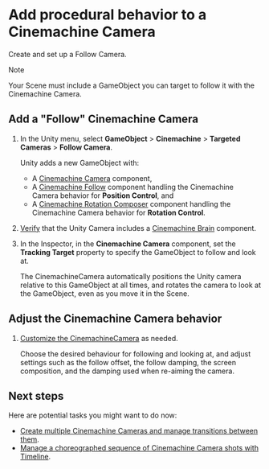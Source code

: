# Add procedural behavior to a Cinemachine Camera

Create and set up a Follow Camera.

> [!NOTE]
> Your Scene must include a GameObject you can target to follow it with the Cinemachine Camera.

## Add a "Follow" Cinemachine Camera

1. In the Unity menu, select **GameObject** > **Cinemachine** > **Targeted Cameras** > **Follow Camera**.

   Unity adds a new GameObject with:
   * A [Cinemachine Camera](CinemachineCamera.md) component,
   * A [Cinemachine Follow](CinemachineFollow.md) component handling the Cinemachine Camera behavior for **Position Control**, and
   * A [Cinemachine Rotation Composer](CinemachineRotationComposer.md) component handling the Cinemachine Camera behavior for **Rotation Control**.
   
2. [Verify](setup-cinemachine-environment.md#verify-the-cinemachine-brain-presence) that the Unity Camera includes a [Cinemachine Brain](CinemachineBrain.md) component.

3. In the Inspector, in the **Cinemachine Camera** component, set the **Tracking Target** property to specify the GameObject to follow and look at.

   The CinemachineCamera automatically positions the Unity camera relative to this GameObject at all times, and rotates the camera to look at the GameObject, even as you move it in the Scene.

## Adjust the Cinemachine Camera behavior

1. [Customize the CinemachineCamera](CinemachineCamera.md) as needed.

   Choose the desired behaviour for following and looking at, and adjust settings such as the follow offset, the follow damping, the screen composition, and the damping used when re-aiming the camera.

## Next steps

Here are potential tasks you might want to do now:

* [Create multiple Cinemachine Cameras and manage transitions between them](setup-multiple-cameras.md).
* [Manage a choreographed sequence of Cinemachine Camera shots with Timeline](setup-timeline.md).